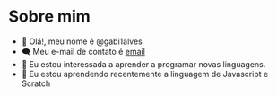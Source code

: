 # Sobre mim 
- 👋 Olá!, meu nome é @gabi1alves
- 🗨 Meu e-mail de contato é [email](gabriela.mores.alves@escola.pr.gov.br)
- 👀 Eu estou interessada a aprender a programar novas linguagens.
- 🌱 Eu estou aprendendo recentemente a linguagem de Javascript e Scratch
